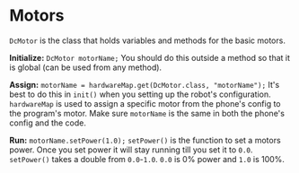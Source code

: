 # Motors
`DcMotor` is the class that holds variables and methods for the basic motors.

**Initialize:** `DcMotor motorName;`
You should do this outside a method so that it is global (can be used from any method).

**Assign:** `motorName = hardwareMap.get(DcMotor.class, "motorName");`
It's best to do this in `init()` when you setting up the robot's configuration.
`hardwareMap` is used to assign a specific motor from the phone's config to the program's motor.
Make sure `motorName` is the same in both the phone's config and the code.

**Run:** `motorName.setPower(1.0);`
`setPower()` is the function to set a motors power. Once you set power it will stay running till you set it to `0.0`.
`setPower()` takes a double from `0.0`-`1.0`. `0.0` is 0% power and `1.0` is 100%.
